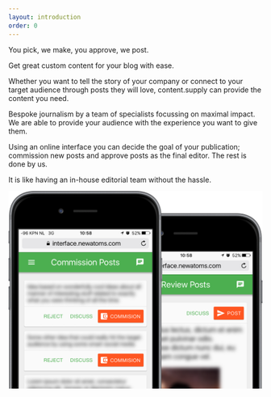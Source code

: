 ```yaml
---
layout: introduction
order: 0
---
```


You pick, we make, you approve, we post.

Get great custom content for your blog with ease.

Whether you want to tell the story of your company or connect to your target audience through posts they will love, content.supply can provide the content you need.

Bespoke journalism by a team of specialists focussing on maximal impact. We are able to provide your audience with the experience you want to give them.

Using an online interface you can decide the goal of your publication; commission new posts and approve posts as the final editor. The rest is done by us.

It is like having an in-house editorial team without the hassle.

![Commission and edit posts on the go](images/commission-review.png)
